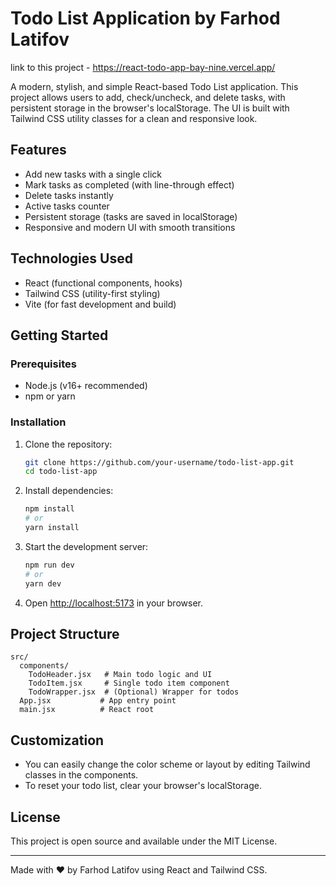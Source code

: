 # Todo List Application by Farhod Latifov

link to this project - https://react-todo-app-bay-nine.vercel.app/

A modern, stylish, and simple React-based Todo List application. This project allows users to add, check/uncheck, and delete tasks, with persistent storage in the browser's localStorage. The UI is built with Tailwind CSS utility classes for a clean and responsive look.

## Features

- Add new tasks with a single click
- Mark tasks as completed (with line-through effect)
- Delete tasks instantly
- Active tasks counter
- Persistent storage (tasks are saved in localStorage)
- Responsive and modern UI with smooth transitions

## Technologies Used

- React (functional components, hooks)
- Tailwind CSS (utility-first styling)
- Vite (for fast development and build)

## Getting Started

### Prerequisites

- Node.js (v16+ recommended)
- npm or yarn

### Installation

1. Clone the repository:
   ```sh
   git clone https://github.com/your-username/todo-list-app.git
   cd todo-list-app
   ```
2. Install dependencies:
   ```sh
   npm install
   # or
   yarn install
   ```
3. Start the development server:
   ```sh
   npm run dev
   # or
   yarn dev
   ```
4. Open [http://localhost:5173](http://localhost:5173) in your browser.

## Project Structure

```
src/
  components/
    TodoHeader.jsx   # Main todo logic and UI
    TodoItem.jsx     # Single todo item component
    TodoWrapper.jsx  # (Optional) Wrapper for todos
  App.jsx           # App entry point
  main.jsx          # React root
```

## Customization

- You can easily change the color scheme or layout by editing Tailwind classes in the components.
- To reset your todo list, clear your browser's localStorage.

## License

This project is open source and available under the MIT License.

---

Made with ❤️ by Farhod Latifov using React and Tailwind CSS.
